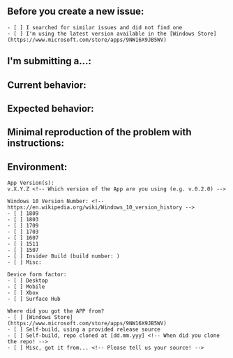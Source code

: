 <!--
PLEASE HELP US PROCESS GITHUB ISSUES FASTER BY PROVIDING THE FOLLOWING INFORMATION.
ISSUES MISSING IMPORTANT INFORMATION MAY BE CLOSED WITHOUT INVESTIGATION.
-->

## Before you create a new issue:
<!-- Check the following checkboxes with an "x" ([ x ] <= checked, [ ] <= unchecked) -->
```
- [ ] I searched for similar issues and did not find one
- [ ] I'm using the latest version available in the [Windows Store](https://www.microsoft.com/store/apps/9NW16X9JB5WV)
```

## I'm submitting a...:
<!-- Please uncomment one or more that apply to this issue -->

<!-- - Regression (a behavior that used to work and stopped working in a new release) -->
<!-- - Bug report (I searched for similar issues and did not find one) -->  
<!-- - Feature request (UserVoice request: ) --> 
<!-- - Documentation issue or request -->
<!-- - Question of Support request -->


## Current behavior:
<!-- Describe how the issue manifests. Images and/or videos are also welcome :-) -->


## Expected behavior:
<!-- Describe what the desired behavior would be. -->


## Minimal reproduction of the problem with instructions:
<!--
1. ...
2. ...
3. ...
[...]
-->


## Environment:
<!-- Check the following checkboxes with an "x" ([ x ] <= checked, [ ] <= unchecked) -->
```
App Version(s): 
v.X.Y.Z <!-- Which version of the App are you using (e.g. v.0.2.0) -->

Windows 10 Version Number: <!-- https://en.wikipedia.org/wiki/Windows_10_version_history -->
- [ ] 1809
- [ ] 1803
- [ ] 1709
- [ ] 1703
- [ ] 1607
- [ ] 1511
- [ ] 1507
- [ ] Insider Build (build number: )
- [ ] Misc:

Device form factor:
- [ ] Desktop
- [ ] Mobile
- [ ] Xbox
- [ ] Surface Hub

Where did you got the APP from?
- [ ] [Windows Store](https://www.microsoft.com/store/apps/9NW16X9JB5WV)
- [ ] Self-build, using a provided release source
- [ ] Self-build, repo cloned at [dd.mm.yyy] <!-- When did you clone the repo! -->
- [ ] Misc, got it from... <!-- Please tell us your source! -->

```
<!-- THANKS FOR YOUR HELP :heart: -->
